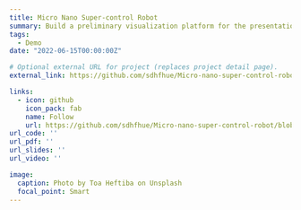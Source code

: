 ```yaml
---
title: Micro Nano Super-control Robot
summary: Build a preliminary visualization platform for the presentation of the robot's position information and posture on the existing project platform.
tags:
  - Demo
date: "2022-06-15T00:00:00Z"

# Optional external URL for project (replaces project detail page).
external_link: https://github.com/sdhfhue/Micro-nano-super-control-robot/blob/main/%E6%9A%91%E7%A0%94%E8%AE%BA%E6%96%87.pdf

links:
  - icon: github
    icon_pack: fab
    name: Follow
    url: https://github.com/sdhfhue/Micro-nano-super-control-robot/blob/main/%E6%9A%91%E7%A0%94%E8%AE%BA%E6%96%87.pdf
url_code: ''
url_pdf: ''
url_slides: ''
url_video: ''

image:
  caption: Photo by Toa Heftiba on Unsplash
  focal_point: Smart
---
```

